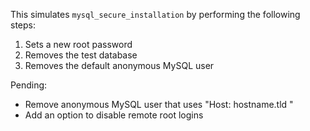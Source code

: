 This simulates `mysql_secure_installation` by performing the following steps:  
 1. Sets a new root password
 2. Removes the test database
 3. Removes the default anonymous MySQL user

Pending:
- Remove anonymous MySQL user that uses \"Host: hostname.tld \"
- Add an option to disable remote root logins
